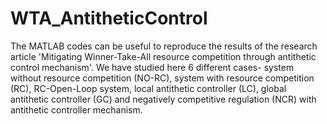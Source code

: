 # WTA_AntitheticControl
The MATLAB codes can be useful to reproduce the results of the research article 'Mitigating Winner-Take-All resource competition through antithetic control mechanism'.
We have studied here 6 different cases- system without resource competition (NO-RC), system with resource competition (RC), RC-Open-Loop system, local antithetic controller (LC), global antithetic controller (GC) and negatively competitive regulation (NCR) with antithetic controller mechanism. 
